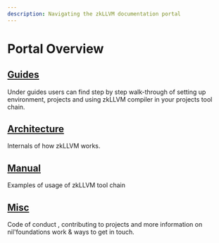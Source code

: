 ```yaml
---
description: Navigating the zkLLVM documentation portal
---
```


# Portal Overview

## [Guides](portal-overview.md#guides)

Under guides users can find step by step walk-through of setting up environment, projects and using zkLLVM compiler in your projects tool chain.

## [Architecture](portal-overview.md#architecture)

Internals of how zkLLVM works.

## [Manual](portal-overview.md#manual)

Examples of usage of zkLLVM tool chain

## [Misc](portal-overview.md#misc)

Code of conduct , contributing to projects and more information on nil'foundations work & ways to get in touch.

